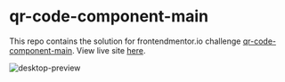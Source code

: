 # qr-code-component-main

This repo contains the solution for frontendmentor.io challenge [qr-code-component-main](https://www.frontendmentor.io/challenges/qr-code-component-iux_sIO_H). View live site [here](https://sprightly-gaufre-b52fd3.netlify.app/).

![desktop-preview](https://user-images.githubusercontent.com/88027347/234489472-e1711b73-e440-46b3-a53c-6a1b13ed4221.jpg)
